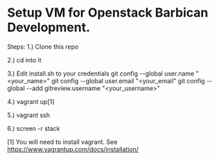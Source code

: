 # Setup VM for Openstack Barbican Development.

Steps:
1.) Clone this repo

2.) cd into it

3.) Edit install.sh to your credentials
    git config --global user.name "<your_name>"
    git config --global user.email "<your_email"
    git config --global --add gitreview.username "<your_username>"

4.) vagrant up[1]

5.) vagrant ssh

6.) screen -r stack

[1] You will need to install vagrant.
See https://www.vagrantup.com/docs/installation/
